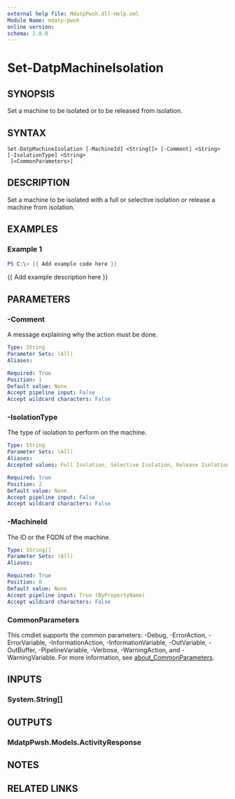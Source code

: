 ```yaml
---
external help file: MdatpPwsh.dll-Help.xml
Module Name: mdatp-pwsh
online version:
schema: 2.0.0
---
```


# Set-DatpMachineIsolation

## SYNOPSIS
Set a machine to be isolated or to be released from isolation.

## SYNTAX

```
Set-DatpMachineIsolation [-MachineId] <String[]> [-Comment] <String> [-IsolationType] <String>
 [<CommonParameters>]
```

## DESCRIPTION
Set a machine to be isolated with a full or selective isolation or release a machine from isolation.

## EXAMPLES

### Example 1
```powershell
PS C:\> {{ Add example code here }}
```

{{ Add example description here }}

## PARAMETERS

### -Comment
A message explaining why the action must be done.

```yaml
Type: String
Parameter Sets: (All)
Aliases:

Required: True
Position: 1
Default value: None
Accept pipeline input: False
Accept wildcard characters: False
```

### -IsolationType
The type of isolation to perform on the machine.

```yaml
Type: String
Parameter Sets: (All)
Aliases:
Accepted values: Full Isolation, Selective Isolation, Release Isolation

Required: True
Position: 2
Default value: None
Accept pipeline input: False
Accept wildcard characters: False
```

### -MachineId
The ID or the FQDN of the machine.

```yaml
Type: String[]
Parameter Sets: (All)
Aliases:

Required: True
Position: 0
Default value: None
Accept pipeline input: True (ByPropertyName)
Accept wildcard characters: False
```

### CommonParameters
This cmdlet supports the common parameters: -Debug, -ErrorAction, -ErrorVariable, -InformationAction, -InformationVariable, -OutVariable, -OutBuffer, -PipelineVariable, -Verbose, -WarningAction, and -WarningVariable. For more information, see [about_CommonParameters](http://go.microsoft.com/fwlink/?LinkID=113216).

## INPUTS

### System.String[]

## OUTPUTS

### MdatpPwsh.Models.ActivityResponse

## NOTES

## RELATED LINKS
